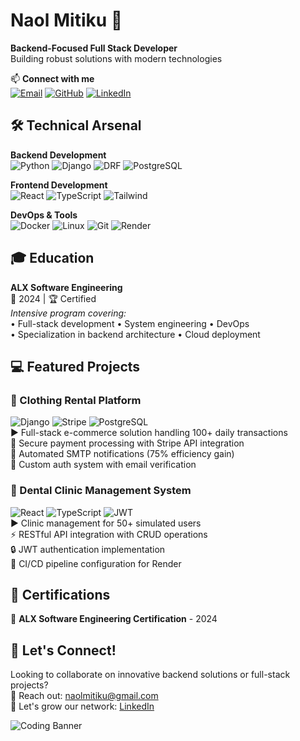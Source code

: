 # Naol Mitiku 🚀  
**Backend-Focused Full Stack Developer**  
Building robust solutions with modern technologies  

📫 **Connect with me**  
[![Email](https://img.shields.io/badge/-naolmitiku@gmail.com-D14836?style=flat&logo=gmail&logoColor=white)](mailto:naolmitiku@gmail.com)
[![GitHub](https://img.shields.io/badge/-@Naola1-181717?style=flat&logo=github)](https://github.com/Naola1)
[![LinkedIn](https://img.shields.io/badge/-Naol_Mitiku-0077B5?style=flat&logo=linkedin)](https://www.linkedin.com/in/naol-mitiku-0a48a423b/)

## 🛠️ Technical Arsenal  
**Backend Development**  
![Python](https://img.shields.io/badge/-Python-3776AB?logo=python&logoColor=white) ![Django](https://img.shields.io/badge/-Django-092E20?logo=django) ![DRF](https://img.shields.io/badge/-Django_REST-FF1709?logo=django&logoColor=white) ![PostgreSQL](https://img.shields.io/badge/-PostgreSQL-4169E1?logo=postgresql)

**Frontend Development**  
![React](https://img.shields.io/badge/-React-61DAFB?logo=react&logoColor=black) ![TypeScript](https://img.shields.io/badge/-TypeScript-3178C6?logo=typescript) ![Tailwind](https://img.shields.io/badge/-Tailwind-06B6D4?logo=tailwind-css)

**DevOps & Tools**  
![Docker](https://img.shields.io/badge/-Docker-2496ED?logo=docker) ![Linux](https://img.shields.io/badge/-Linux-FCC624?logo=linux) ![Git](https://img.shields.io/badge/-Git-F05032?logo=git) ![Render](https://img.shields.io/badge/-Render-46E3B7)

## 🎓 Education  
**ALX Software Engineering**  
📆 2024 | 🏆 Certified  
_Intensive program covering:_  
• Full-stack development • System engineering • DevOps  
• Specialization in backend architecture • Cloud deployment

## 💻 Featured Projects  

### 🛒 Clothing Rental Platform  
![Django](https://img.shields.io/badge/-Django-092E20) ![Stripe](https://img.shields.io/badge/-Stripe-008CDD) ![PostgreSQL](https://img.shields.io/badge/-PostgreSQL-4169E1)  
▶️ Full-stack e-commerce solution handling 100+ daily transactions  
🔐 Secure payment processing with Stripe API integration  
🤖 Automated SMTP notifications (75% efficiency gain)  
🔑 Custom auth system with email verification  

### 🏥 Dental Clinic Management System  
![React](https://img.shields.io/badge/-React-61DAFB) ![TypeScript](https://img.shields.io/badge/-TypeScript-3178C6) ![JWT](https://img.shields.io/badge/-JWT-000000)  
▶️ Clinic management for 50+ simulated users  
⚡ RESTful API integration with CRUD operations  
🔒 JWT authentication implementation  
🚀 CI/CD pipeline configuration for Render  

## 📜 Certifications  
🏅 **ALX Software Engineering Certification** - 2024  

## 🚀 Let's Connect!  
Looking to collaborate on innovative backend solutions or full-stack projects?  
📧 Reach out: [naolmitiku@gmail.com](mailto:naolmitiku@gmail.com)  
💼 Let's grow our network: [LinkedIn](https://www.linkedin.com/in/naol-mitiku-0a48a423b/)

![Coding Banner](https://readme-typing-svg.demolab.com/?font=Fira+Code&pause=1000&color=54A2FF&width=435&lines=Turning+ideas+into+functional+code;Backend+architect+with+a+full-stack+vision;Always+learning+%26+building)

